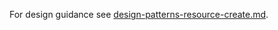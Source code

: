 For design guidance see [design-patterns-resource-create.md](design-patterns-resourece-create.md). 
